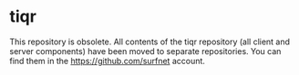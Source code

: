 # tiqr
This repository is obsolete. All contents of the tiqr repository (all client and server components) have been moved to separate repositories. You can find them in the https://github.com/surfnet account.

